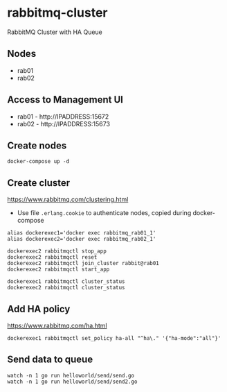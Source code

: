 # rabbitmq-cluster
RabbitMQ Cluster with HA Queue

## Nodes
- rab01
- rab02

## Access to Management UI
- rab01 - http://IPADDRESS:15672
- rab02 - http://IPADDRESS:15673

## Create nodes
```
docker-compose up -d
```

## Create cluster
https://www.rabbitmq.com/clustering.html
- Use file `.erlang.cookie` to authenticate nodes, copied during docker-compose
```
alias dockerexec1='docker exec rabbitmq_rab01_1'
alias dockerexec2='docker exec rabbitmq_rab02_1'

dockerexec2 rabbitmqctl stop_app
dockerexec2 rabbitmqctl reset
dockerexec2 rabbitmqctl join_cluster rabbit@rab01
dockerexec2 rabbitmqctl start_app

dockerexec1 rabbitmqctl cluster_status
dockerexec2 rabbitmqctl cluster_status
```

## Add HA policy
https://www.rabbitmq.com/ha.html
```
dockerexec1 rabbitmqctl set_policy ha-all "^ha\." '{"ha-mode":"all"}'
```

## Send data to queue
```
watch -n 1 go run helloworld/send/send.go
watch -n 1 go run helloworld/send/send2.go
```

